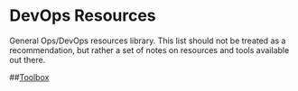 # DevOps Resources
General Ops/DevOps resources library.
This list should not be treated as a recommendation, but rather a set of notes on resources and tools available out there.

##[Toolbox](https://github.com/Temikus/devops/blob/master/toolbox.md)
